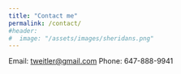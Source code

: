 ```yaml
---
title: "Contact me"
permalink: /contact/
#header:
#  image: "/assets/images/sheridans.png"
---
```


Email: tweitler@gmail.com
Phone: 647-888-9941
